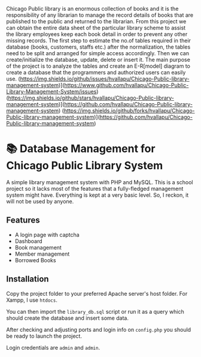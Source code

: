 Chicago Public library is an enormous collection of books and it is the responsibility of any librarian to manage the record details of books that are published to the public and returned to the librarian. From this project we can obtain the entire data sheet of the particular library scheme to assist the library employees keep each book detail in order to prevent any other missing records. The first step to estimate the no.of tables required in their database (books, customers, staffs etc.) after the normalization, the tables need to be split and arranged for simple access accordingly. Then we can create/initialize the database, update, delete or insert it. The main purpose of the project is to analyze the tables and create an E-R[model] diagram to create a database that the programmers and authorized users can easily use.
(https://img.shields.io/github/issues/hvallapu/Chicago-Public-library-management-system)](https://www.github.com/hvallapu/Chicago-Public-Library-Management-System/issues)
(https://img.shields.io/github/stars/hvallapu/Chicago-Public-library-management-system)](https://github.com/hvallapu/Chicago-Public-library-management-system)
(https://img.shields.io/github/forks/hvallapu/Chicago-Public-library-management-system)](https://github.com/hvallapu/Chicago-Public-library-management-system)


# 📚 Database Management for Chicago Public Library System


A simple library management system with PHP and MySQL.
This is a school project so it lacks most of the features that a fully-fledged management system might have. Everything is kept at a very basic level. So, I reckon, it will not be used by anyone.



## Features
* A login page with captcha
* Dashboard
* Book management
* Member management
* Borrowed Books

## Installation

Copy the project folder to your preferred Apache server's host folder.
For Xampp, I use ```htdocs```.

You can then import the ```library_db.sql``` script or run it as a query which should create the database and insert some data. 

After checking and adjusting ports and login info on ```config.php``` you should be ready to launch the project.

Login credentials are ```admin``` and ```admin```.
